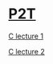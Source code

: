 # [P2T](https://github.com/Khair9/Year-2-CompSci-Notes/blob/main/README.md)
[C lecture 1]()

[C lecture 2]()
